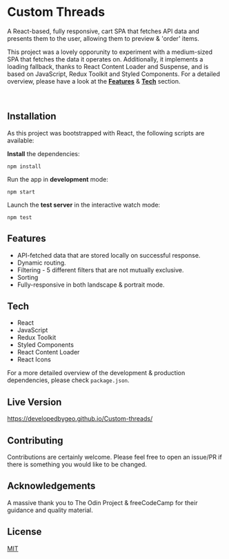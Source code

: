 # Custom Threads

A React-based, fully responsive, cart SPA that fetches API data and presents them to the user, allowing them to preview & 'order' items.

This project was a lovely opporunity to experiment with a medium-sized SPA that fetches the data it operates on. Additionally, it implements a loading fallback, thanks to React Content Loader and Suspense, and is based on JavaScript, Redux Toolkit and Styled Components. For a detailed overview, please have a look at the [**Features**](#features) & [**Tech**](#tech) section.

<br>

## Installation

As this project was bootstrapped with React, the following scripts are available:

**Install** the dependencies:

```
npm install
```

Run the app in **development** mode:

```
npm start
```

Launch the **test server** in the interactive watch mode:

```
npm test
```

## <a id='features'></a>Features

- API-fetched data that are stored locally on successful response.
- Dynamic routing.
- Filtering - 5 different filters that are not mutually exclusive.
- Sorting
- Fully-responsive in both landscape & portrait mode.

## <a id='tech'></a>Tech

- React
- JavaScript
- Redux Toolkit
- Styled Components
- React Content Loader
- React Icons

For a more detailed overview of the development & production dependencies, please check `package.json`.

## Live Version

<https://developedbygeo.github.io/Custom-threads/>

## Contributing

Contributions are certainly welcome. Please feel free to open an issue/PR if there is something you would like to be changed.

## Acknowledgements

A massive thank you to The Odin Project & freeCodeCamp for their guidance and quality material.

## License

[MIT](./LICENSE.md)
